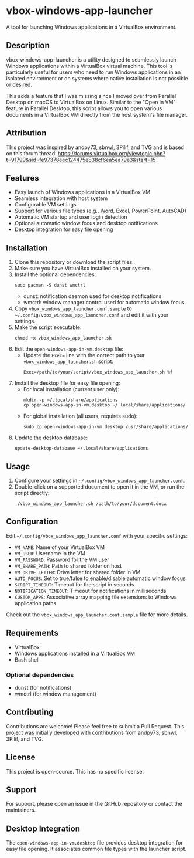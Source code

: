 # vbox-windows-app-launcher

A tool for launching Windows applications in a VirtualBox environment.

## Description

vbox-windows-app-launcher is a utility designed to seamlessly launch Windows applications within a VirtualBox virtual machine. This tool is particularly useful for users who need to run Windows applications in an isolated environment or on systems where native installation is not possible or desired.

This adds a feature that I was missing since I moved over from Parallel Desktop on macOS to VirtualBox on Linux. Similar to the "Open in VM" feature in Parallel Desktop, this script allows you to open various documents in a VirtualBox VM directly from the host system's file manager.

## Attribution

This project was inspired by andpy73, sbnwl, 3Pilif, and TVG and is based on this forum thread: https://forums.virtualbox.org/viewtopic.php?t=91799&sid=fe97378eec124475e838cf6ea5ea79e3&start=15

## Features

- Easy launch of Windows applications in a VirtualBox VM
- Seamless integration with host system
- Configurable VM settings
- Support for various file types (e.g., Word, Excel, PowerPoint, AutoCAD)
- Automatic VM startup and user login detection
- Optional automatic window focus and desktop notifications
- Desktop integration for easy file opening

## Installation

1. Clone this repository or download the script files.
2. Make sure you have VirtualBox installed on your system.
3. Install the optional dependencies:
   ```
   sudo pacman -S dunst wmctrl
   ```
   - dunst: notification daemon used for desktop notifications
   - wmctrl: window manager control used for automatic window focus
4. Copy `vbox_windows_app_launcher.conf.sample` to `~/.config/vbox_windows_app_launcher.conf` and edit it with your settings.
5. Make the script executable:
   ```
   chmod +x vbox_windows_app_launcher.sh
   ```
6. Edit the `open-windows-app-in-vm.desktop` file:
   - Update the `Exec=` line with the correct path to your `vbox_windows_app_launcher.sh` script:
     ```
     Exec=/path/to/your/script/vbox_windows_app_launcher.sh %f
     ```
7. Install the desktop file for easy file opening:
   - For local installation (current user only):
     ```
     mkdir -p ~/.local/share/applications
     cp open-windows-app-in-vm.desktop ~/.local/share/applications/
     ```
   - For global installation (all users, requires sudo):
     ```
     sudo cp open-windows-app-in-vm.desktop /usr/share/applications/
     ```
8. Update the desktop database:
   ```
   update-desktop-database ~/.local/share/applications
   ```

## Usage

1. Configure your settings in `~/.config/vbox_windows_app_launcher.conf`.
2. Double-click on a supported document to open it in the VM, or run the script directly:
   ```
   ./vbox_windows_app_launcher.sh /path/to/your/document.docx
   ```

## Configuration

Edit `~/.config/vbox_windows_app_launcher.conf` with your specific settings:

- `VM_NAME`: Name of your VirtualBox VM
- `VM_USER`: Username in the VM
- `VM_PASSWORD`: Password for the VM user
- `VM_SHARE_PATH`: Path to shared folder on host
- `VM_DRIVE_LETTER`: Drive letter for shared folder in VM
- `AUTO_FOCUS`: Set to true/false to enable/disable automatic window focus
- `SCRIPT_TIMEOUT`: Timeout for the script in seconds
- `NOTIFICATION_TIMEOUT`: Timeout for notifications in milliseconds
- `CUSTOM_APPS`: Associative array mapping file extensions to Windows application paths

Check out the `vbox_windows_app_launcher.conf.sample` file for more details.

## Requirements

- VirtualBox
- Windows applications installed in a VirtualBox VM
- Bash shell

### Optional dependencies
- dunst (for notifications)
- wmctrl (for window management)

## Contributing

Contributions are welcome! Please feel free to submit a Pull Request. This project was initially developed with contributions from andpy73, sbnwl, 3Pilif, and TVG.

## License

This project is open-source. This has no specific license.

## Support

For support, please open an issue in the GitHub repository or contact the maintainers.

## Desktop Integration

The `open-windows-app-in-vm.desktop` file provides desktop integration for easy file opening. It associates common file types with the launcher script.